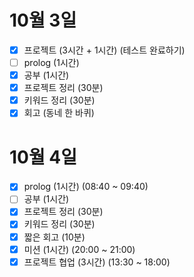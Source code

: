 # 10월 3일

- [x] 프로젝트 (3시간 + 1시간) (테스트 완료하기)
- [ ] prolog (1시간)
- [x] 공부 (1시간)
- [x] 프로젝트 정리 (30분)
- [x] 키워드 정리 (30분)
- [x] 회고 (동네 한 바퀴)

# 10월 4일

- [x] prolog (1시간) (08:40 ~ 09:40)
- [ ] 공부 (1시간)
- [x] 프로젝트 정리 (30분)
- [x] 키워드 정리 (30분)
- [x] 짧은 회고 (10분)
- [x] 미션 (1시간) (20:00 ~ 21:00)
- [x] 프로젝트 협업 (3시간) (13:30 ~ 18:00)
